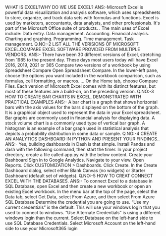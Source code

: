 WHAT IS EXCEL?WHY DO WE USE EXCEL?
ANS:-Microsoft Excel is powerful data visualization and analysis software, which uses spreadsheets 
to store, organize, and track data sets with formulas and functions. Excel is used by marketers, 
accountants, data analysts, and other professionals. It's part of the Microsoft Office suite of 
products.
.
The main uses of Excel include:
Data entry.
Data management.
Accounting.
Financial analysis.
Charting and graphing.
Programming.
Time management.
Task management.
Q.NO:-2 LIST ALL THE VERISIONS OF MICROSOFT EXCEL.COMPARE EXCEL SOFTWARE PROVIDED 
FROM MULTIPLE VENDORS.
ANS:- There have been 30 different versions of Excel, stretching from 1985 to the present day. 
These days most users today will have Excel 2016, 2019, 2021 or 365
Compare two versions of a workbook by using Spreadsheet Compare
Open Spreadsheet Compare.
In the lower-left pane, choose the options you want included in the workbook comparison, such as 
formulas, cell formatting, or macros. ...
On the Home tab, choose Compare Files.
Each version of Microsoft Excel comes with its distinct features, but most of these features are a 
build-on, on the preceding version.
Q.NO:-3 HOW TO CREATE BAR CHARTS IN EXCEL, DEMONSTRATED WITH PRACTICAL EXAMPLES
ANS:- A bar chart is a graph that shows horizontal bars with the axis values for the bars displayed on 
the bottom of the graph. It is a graphical object used to represent the data in your Excel 
spreadsheet.
Bar graphs are commonly used in financial analysis for displaying data. A stock volume chart is a 
commonly used type of vertical bar graph. A histogram is an example of a bar graph used in 
statistical analysis that depicts a probability distribution in some data or sample.
Q.NO:-4 CREATE AN ANALYTICS DASHBOARD IN PYTHON AND PRESENT YOUR FINDINGS..
ANS:- Yes, building dashboards in Dash is that simple. Install Pandas and dash with the following 
command, then start the timer. In your project directory, create a file called app.py with the below 
content.
Create your Dashboard
Sign in to Google Analytics.
Navigate to your view.
Open Reports.
Click CUSTOMIZATION > Dashboards.
Click Create.
In the Create Dashboard dialog, select either Blank Canvas (no widgets) or Starter Dashboard 
(default set of widgets).
Q.NO:-5 HOW TO CREAT CONNECT EXCEL WITH THE DATABASES.
ANS:- To connect Excel to a database in SQL Database, open Excel and then create a new workbook 
or open an existing Excel workbook. In the menu bar at the top of the page, select the Data tab, 
select Get Data, select From Azure, and then select From Azure SQL Database
Determine the credential you are going to use.
“Use my current credentials” is the default. This will use your windows login that you used to 
connect to windows.
“Use Alternate Credentials” is using a different windows login than the current.
Select Database on the left-hand side to use SQL Database Credentials.
Select Microsoft Account on the left-hand side to use your Microsoft365 login

